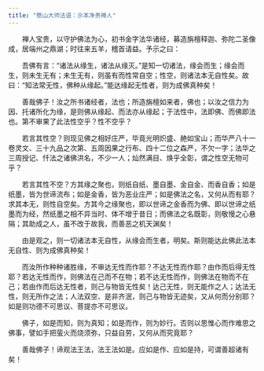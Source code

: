 ```yaml
---
title: "憨山大师法语：示本净贵禅人"
---
```



　　禅人宝贵，以守护佛法为心，初书金字法华诸经，募造旃檀释迦、弥陀二圣像成，居端州之鼎湖；时往来五羊，稽首请益。予示之曰：

　　吾佛有言：“诸法从缘生，诸法从缘灭。”是知一切诸法，缘会而生；缘会而生，则未生无有；未生无有，则虽有而性常自空；性空，则诸法本无自性矣。故曰：“知法常无性，佛种从缘起。”能达缘起无性者，则为成佛真种矣！

　　善哉佛子！汝之所书诸经者，法也；所造旃檀如来者，佛也；以汝之信力为因、托诸所化为缘，是则佛从缘起、而法亦从缘起；于法性中，法即佛、而佛即法也。第不审果了此法性空乎？性不空乎？

　　若言其性空？则现见佛之相好庄严，毕竟光明炽盛、赩如宝山；而华严八十一卷灵文、三十九品之次第、五周因果之行布、四十二位之森严，不欠一字；法华之三周授记、忏法之诸佛洪名，不少一人；灿然满目、焕乎全彰，谓之性空无物可乎？

　　若言其性不空？方其缘之聚也，则纸自纸、墨自墨、金自金、而香自香；如是纸墨，皆为世谛流布；如是金香，皆为恶业庄严；如是佛法之名，又何从而有耶？求其本无，则性自空矣。方其今之缘聚也，即以世谛之金香而为佛、即以世谛之纸墨而为经，然纸墨之相不异当时、体不增于昔日；而佛法之名既彰，则敬慢之心悬隔；其助成之人，虽不改于故我，而善恶之机天渊矣！

　　由是观之，则一切诸法本无自性，从缘会而生者，明矣。斯则能达此佛此法本无自性、则为成佛真种矣！

　　而汝所作种种诸胜缘，不审达无性而作耶？不达无性而作耶？由作而后得无性耶？若达无性而作，则佛法在己而不在物；若不达无性而作，则佛法在物而不在己；若由作而后达无性者，则己与物皆无性矣！达己无性，则无能作之人；达法无性，则无所作之法；人法双空、是非齐泯，则己与物皆无迹矣，又从何而分别耶？如是则功德不可思议、菩提亦不可思议。

　　佛子，如是而知，则为真知；如是而作，则为妙行。否则以思惟心而作难思之佛事，譬如手把萤火而烧须弥，只益自劳，又何从而究竟耶？

　　善哉佛子！谛观法王法，法王法如是。应如是作、应如是持，可谓善超诸有矣！